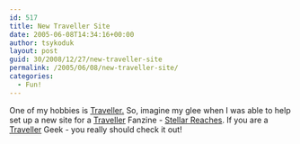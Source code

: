 ```yaml
---
id: 517
title: New Traveller Site
date: 2005-06-08T14:34:16+00:00
author: tsykoduk
layout: post
guid: 30/2008/12/27/new-traveller-site
permalink: /2005/06/08/new-traveller-site/
categories:
  - Fun!
---
```

<p>One of my hobbies is <a href="http://www.sjgames.com/gurps/traveller/">Traveller.</a> So, imagine my glee when I was able to help set up a new site for a <a href="http://www.travellerrpg.com/">Traveller</a> Fanzine - <a href="http://stellarreaches.nwgamers.org">Stellar Reaches</a>. If you are a <a href="http://www.farfuture.net/">Traveller</a> Geek - you really should check it out!</p>